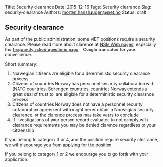 Title: Security clearance
Date: 2015-12-16
Tags: Security clearance
Slug: security-clearance
Authors: morten.hanshaugen@met.no
Status: draft

## Security clearance

As part of the public administration, some MET positions require a security clearance. Please read more about clarence at [NSM Web pages](https://www.nsm.stat.no), especially the [frequently asked questions page](http://goo.gl/0QCFBH) - Google translated for your convenience.

Short summary:

1. Norwegian citizens are eligible for a deterministic security clearance process
2. Citizens of countries Norway has personnel security collaboration with (NATO countries, Schengen countries, countries Norway extends a great deal of trust to) are eligible for a deterministic security clearance process
3. Citizens of countries Norway does not have a personnel security collaboration agreement with might never obtain a Norwegian security clearance, or the clarence process may take years to conclude
4. If investigations of your person record evaluated to not comply with clearance requirements you may be denied clarence regardless of your citizenship

If you belong to category 3 or 4, and the position require security clearance, we will discourage you from applying for the position.

If you belong to category 1 or 2 we encourage you to go forth with your application.


